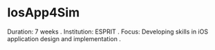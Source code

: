 # IosApp4Sim
Duration: 7 weeks .
Institution: ESPRIT .
Focus: Developing skills in iOS application design and implementation .
